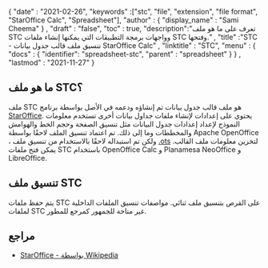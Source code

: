 {
  "date" : "2021-02-26",
  "keywords" :["stc", "file", "extension", "file format", "StarOffice Calc", "Spreadsheet"],
  "author" : {
    "display_name" : "Sami Cheema"
} ,
  "draft" : "false",
  "toc" : true,
  "description":"تعرف على ما هو ملف STC وواجهات برمجة التطبيقات التي يمكنها إنشاء ملفات STC وفتحها." ,
  "title" :"STC - تنسيق ملف قالب جدول بيانات StarOffice Calc" ,
  "linktitle" : "STC",
  "menu" : {
    "docs" : {
      "identifier": "spreadsheet-stc",
      "parent" : "spreadsheet"
}
} ,
  "lastmod" : "2021-11-27"
}

## ما هو ملف STC؟

ملف STC هو ملف قالب جدول بيانات تم إنشاؤه ودعمه في الأصل بواسطة برنامج [StarOffice](http://www.staroffice.com). يحتوي على إعدادات لإنشاء ملفات جداول بيانات أخرى تستخدم معلومات النموذج لإعداد إعدادات جدول البيانات مثل تنسيق الصفحة وحجم الخط والهوامش والمخططات وما إلى ذلك. تم اعتماد تنسيق الملف لاحقًا بواسطة Apache OpenOffice ، ولكن تم استبداله لاحقًا بالاستخدام من تنسيق ملف [.ots](/ar/spreadsheet/ots/) لتخزين معلومات ملف القالب. يمكن فتح ملفات STC باستخدام OpenOffice Calc و Planamesa NeoOffice و LibreOffice.

## تنسيق ملف STC

يتم حفظ ملفات STC على القرص بتنسيق ملف ثنائي. مواصفات تنسيق الملفات الداخلية لملفات STC غير متاحة للجمهور كمرجع للمطور.

## مراجع ##

* [StarOffice - بواسطة Wikipedia](https://en.wikipedia.org/wiki/StarOffice)

